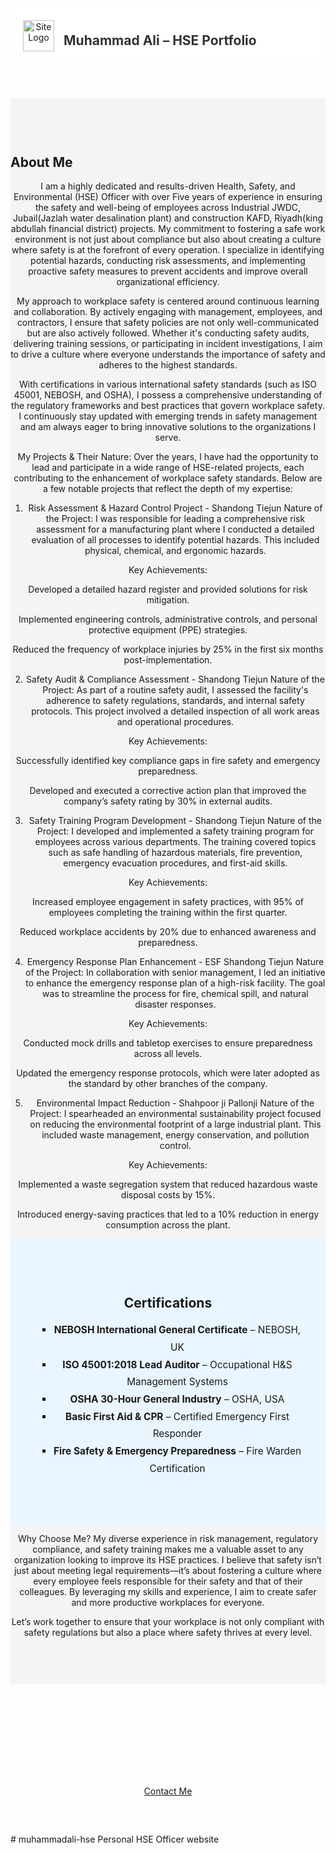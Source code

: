 <header style="background-color: #ffffff; padding: 10px 20px; display: flex; align-items: center;">
  <img src="logo.png" alt="Site Logo" style="height: 50px; margin-right: 15px;">
  <h1 style="font-size: 1.5em; color: #333333;">Muhammad Ali – HSE Portfolio</h1>
</header>

<section id="about" style="padding: 60px 0; background-color: #f4f4f4;">
    <div class="container">
        <h2>About Me</h2><section style="text-align: center;">
I am a highly dedicated and results-driven Health, Safety, and Environmental (HSE) Officer with over Five years of experience in ensuring the safety and well-being of employees across Industrial JWDC, Jubail(Jazlah water desalination plant) and construction KAFD, Riyadh(king abdullah financial district) projects. My commitment to fostering a safe work environment is not just about compliance but also about creating a culture where safety is at the forefront of every operation. I specialize in identifying potential hazards, conducting risk assessments, and implementing proactive safety measures to prevent accidents and improve overall organizational efficiency.

My approach to workplace safety is centered around continuous learning and collaboration. By actively engaging with management, employees, and contractors, I ensure that safety policies are not only well-communicated but are also actively followed. Whether it's conducting safety audits, delivering training sessions, or participating in incident investigations, I aim to drive a culture where everyone understands the importance of safety and adheres to the highest standards.

With certifications in various international safety standards (such as ISO 45001, NEBOSH, and OSHA), I possess a comprehensive understanding of the regulatory frameworks and best practices that govern workplace safety. I continuously stay updated with emerging trends in safety management and am always eager to bring innovative solutions to the organizations I serve.

My Projects & Their Nature:
Over the years, I have had the opportunity to lead and participate in a wide range of HSE-related projects, each contributing to the enhancement of workplace safety standards. Below are a few notable projects that reflect the depth of my expertise:

1. Risk Assessment & Hazard Control Project - Shandong Tiejun
Nature of the Project: I was responsible for leading a comprehensive risk assessment for a manufacturing plant where I conducted a detailed evaluation of all processes to identify potential hazards. This included physical, chemical, and ergonomic hazards.

Key Achievements:

Developed a detailed hazard register and provided solutions for risk mitigation.

Implemented engineering controls, administrative controls, and personal protective equipment (PPE) strategies.

Reduced the frequency of workplace injuries by 25% in the first six months post-implementation.

2. Safety Audit & Compliance Assessment - Shandong Tiejun
Nature of the Project: As part of a routine safety audit, I assessed the facility's adherence to safety regulations, standards, and internal safety protocols. This project involved a detailed inspection of all work areas and operational procedures.

Key Achievements:

Successfully identified key compliance gaps in fire safety and emergency preparedness.

Developed and executed a corrective action plan that improved the company’s safety rating by 30% in external audits.

3. Safety Training Program Development - Shandong Tiejun
Nature of the Project: I developed and implemented a safety training program for employees across various departments. The training covered topics such as safe handling of hazardous materials, fire prevention, emergency evacuation procedures, and first-aid skills.

Key Achievements:

Increased employee engagement in safety practices, with 95% of employees completing the training within the first quarter.

Reduced workplace accidents by 20% due to enhanced awareness and preparedness.

4. Emergency Response Plan Enhancement - ESF Shandong Tiejun
Nature of the Project: In collaboration with senior management, I led an initiative to enhance the emergency response plan of a high-risk facility. The goal was to streamline the process for fire, chemical spill, and natural disaster responses.

Key Achievements:

Conducted mock drills and tabletop exercises to ensure preparedness across all levels.

Updated the emergency response protocols, which were later adopted as the standard by other branches of the company.

5. Environmental Impact Reduction - Shahpoor ji Pallonji
Nature of the Project: I spearheaded an environmental sustainability project focused on reducing the environmental footprint of a large industrial plant. This included waste management, energy conservation, and pollution control.

Key Achievements:

Implemented a waste segregation system that reduced hazardous waste disposal costs by 15%.

Introduced energy-saving practices that led to a 10% reduction in energy consumption across the plant.
<section id="certifications" style="padding: 60px 0; background-color: #e9f5ff;">
  <div class="container" style="width: 85%; margin: auto;">
    <h2 style="text-align: center;">Certifications</h2>
    <ul style="list-style-type: square; font-size: 1.1em; line-height: 1.8; padding-left: 30px;">
      <li><strong>NEBOSH International General Certificate</strong> – NEBOSH, UK</li>
      <li><strong>ISO 45001:2018 Lead Auditor</strong> – Occupational H&S Management Systems</li>
      <li><strong>OSHA 30-Hour General Industry</strong> – OSHA, USA</li>
      <li><strong>Basic First Aid & CPR</strong> – Certified Emergency First Responder</li>
      <li><strong>Fire Safety & Emergency Preparedness</strong> – Fire Warden Certification</li>
    </ul>
  </div>
</section>


Why Choose Me?
My diverse experience in risk management, regulatory compliance, and safety training makes me a valuable asset to any organization looking to improve its HSE practices. I believe that safety isn’t just about meeting legal requirements—it’s about fostering a culture where every employee feels responsible for their safety and that of their colleagues. By leveraging my skills and experience, I aim to create safer and more productive workplaces for everyone.

Let’s work together to ensure that your workplace is not only compliant with safety regulations but also a place where safety thrives at every level.</p>
    </div>
</section>
<section id="hero" style="background-image: url('favicon.png.jpg'); background-size: cover; padding: 60px 0; text-align: center; color: white;">
    <div class="container">
        <h1>Welcome to My HSE Portfolio</h1>
        <p>Experienced HSE Officer Committed to Workplace Safety</p>
        <a href="#contact" class="btn btn-primary">Contact Me</a>
    </div>
</section>
# muhammadali-hse
Personal HSE Officer website
